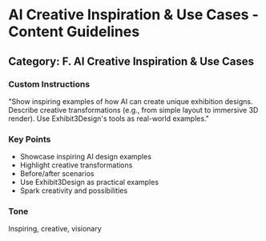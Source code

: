 # AI Creative Inspiration & Use Cases - Content Guidelines

## Category: F. AI Creative Inspiration & Use Cases

### Custom Instructions

"Show inspiring examples of how AI can create unique exhibition designs.
Describe creative transformations (e.g., from simple layout to immersive 3D render).
Use Exhibit3Design's tools as real-world examples."

### Key Points
- Showcase inspiring AI design examples
- Highlight creative transformations
- Before/after scenarios
- Use Exhibit3Design as practical examples
- Spark creativity and possibilities

### Tone
Inspiring, creative, visionary
